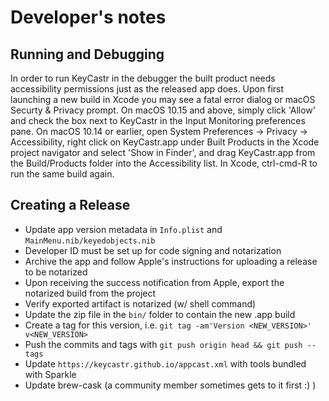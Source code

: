 # Developer's notes

## Running and Debugging

In order to run KeyCastr in the debugger the built product needs accessibility permissions just as the released app does. Upon first launching a new build in Xcode you may see a fatal error dialog or macOS Securty & Privacy prompt. On macOS 10.15 and above, simply click 'Allow' and check the box next to KeyCastr in the Input Monitoring preferences pane. On macOS 10.14 or earlier, open System Preferences -> Privacy -> Accessibility, right click on KeyCastr.app under Built Products in the Xcode project navigator and select 'Show in Finder', and drag KeyCastr.app from the Build/Products folder into the Accessibility list. In Xcode, ctrl-cmd-R to run the same build again.

## Creating a Release
 - Update app version metadata in `Info.plist` and `MainMenu.nib/keyedobjects.nib`
 - Developer ID must be set up for code signing and notarization
 - Archive the app and follow Apple's instructions for uploading a release to be notarized
 - Upon receiving the success notification from Apple, export the notarized build from the project
 - Verify exported artifact is notarized (w/ shell command)
 - Update the zip file in the `bin/` folder to contain the new .app build
 - Create a tag for this version, i.e. `git tag -am'Version <NEW_VERSION>' v<NEW_VERSION>`
 - Push the commits and tags with `git push origin head && git push --tags`
 - Update `https://keycastr.github.io/appcast.xml` with tools bundled with Sparkle
 - Update brew-cask (a community member sometimes gets to it first :) )
